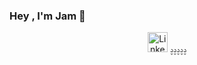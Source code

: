 ### Hey , I'm Jam  👋
<p align="center">
  <a href="https://www.linkedin.com/in/𝑱𝒂𝒎𝒂𝒓-𝑶𝒅𝒂𝒍𝒊𝒔-𝑴𝒂𝒔𝒊𝒂𝒔-𝑯𝒖𝒓𝒕𝒂𝒅𝒐-26b430254/"><img width="32px" alt="Linkedin" title="Linkedin" src="https://i.imgur.com/mg8oOzZ.png"/></a>
  &#2222;&#2222;&#2222;&#2222;&#2222;
  </p>
<!--
**jammar24/jammar24** is a ✨ _special_ ✨ repository because its `README.md` (this file) appears on your GitHub profile.

Here are some ideas to get you started:

- 🔭 I’m currently working on ...
- 🌱 I’m currently learning ...
- 👯 I’m looking to collaborate on ...
- 🤔 I’m looking for help with ...
- 💬 Ask me about ...
- 📫 How to reach me: ...
- 😄 Pronouns: ...
- ⚡ Fun fact: ...
-->
